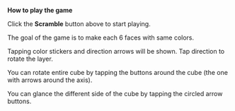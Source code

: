 **How to play the game**

Click the **Scramble** button above to start playing.

The goal of the game is to make each 6 faces with same colors.

Tapping color stickers and direction arrows will be shown. Tap direction to rotate the layer.

You can rotate entire cube by tapping the buttons around the cube (the one with arrows around the axis).

You can glance the different side of the cube by tapping the circled arrow buttons.

